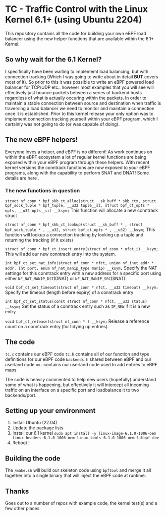 # TC - Traffic Control with the Linux Kernel 6.1+ (using Ubuntu 2204)

This repository contains all the code for building your own eBPF load balancer using the new helper functions that are available within the 6.1+ Kernel.

## So why wait for the 6.1 Kernel?

I specifically have been waiting to implememt load balancing, but with connection tracking (Which I was going to write about in detail **BUT** [](https://arthurchiao.art/blog/conntrack-design-and-implementation/#151-network-address-translation-nat) covers most of it). So prior to this it was possible to write an eBPF powered load balancer for TCP/UDP etc.. however most examples that you will see will effectively just bounce packets between a series of backend hosts regardless of what is actually occuring within the packets. In order to maintain a stable connection between source and destination when traffic is traversing a load balancer we need to monitor and maintain a connection once it is established. Prior to this kernel release your only option was to implement connection tracking yourself within your eBPF program, which I certainly was not going to do (or was capable of doing).

## The new eBPF helpers!

Everyone loves a helper, and eBPF is no different! As work continues on within the eBPF ecosystem a lot of regular kernel functions are being exposed within your eBPF program through these helpers. With recent kernel versions the conntrack functions are now exposed to your eBPF programs, along with the capability to perform SNAT and DNAT! Some details are here [](https://lwn.net/Articles/902023/).

### The new functions in question

`struct nf_conn * bpf_skb_ct_alloc(struct __sk_buff * skb_ctx, struct bpf_sock_tuple * bpf_tuple, __u32 tuple__sz, struct bpf_ct_opts * opts, __u32 opts__sz) __ksym;`
This function will allocate a new conntrack struct

`struct nf_conn * bpf_skb_ct_lookup(struct __sk_buff * , struct bpf_sock_tuple * , __u32, struct bpf_ct_opts * , __u32) __ksym;`
This function will lookup a connection tracking by looking up a tuple and returning the tracking (if it exists)

`struct nf_conn * bpf_ct_insert_entry(struct nf_conn * nfct_i) __ksym;`
This will add our new conntrack entry into the system.

`int bpf_ct_set_nat_info(struct nf_conn * nfct, union nf_inet_addr * addr, int port, enum nf_nat_manip_type manip) __ksym;`
Specify the NAT settings for this conntrack entry with a new address for a specific port using either `NF_NAT_MANIP_DST`(DNAT) or `NF_NAT_MANIP_SRC`(SNAT).

`void bpf_ct_set_timeout(struct nf_conn * nfct, __u32 timeout) __ksym;`
Specify the timeout (length before expiry) of a conntrack entry

`int bpf_ct_set_status(const struct nf_conn * nfct, __u32 status) __ksym;`
Set the status of a conntrack entry such as `IP_NEW` if it is a new entry

`void bpf_ct_release(struct nf_conn * ) __ksym;`
Release a reference count on a conntrack entry (for tidying up entries).

## The code

`tc.c` contains our eBPF code
`tc.h` contains all of our function and type definitions for our eBPF code
`backends.h` shared between eBPF and our userland code
`ux.` contains our userland code used to add entries to eBPF maps

The code is heavily commented to help new users (hopefully) understand some of what is happening, but effectively it will intercept all incoming traffic on an interface on a specific port and loadbalance it to two backends/port. 

## Setting up your environment

1. Install Ubuntu (22.04)
2. Update the package lists
3. Install our 6.1 kernel `sudo apt install -y linux-image-6.1.0-1006-oem linux-headers-6.1.0-1006-oem linux-tools-6.1.0-1006-oem libbpf-dev`
4. Reboot !

## Building the code

The `/make.sh` will build our skeleton code using `bpftool` and merge it all together into a single binary that will inject the eBPF code at runtime.

## Thanks

Goes out to a number of repos with example code, the kernel test(s) and a few other places.
